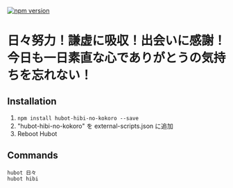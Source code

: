 [![npm version](https://badge.fury.io/js/hubot-hibi-no-kokoro.svg)](http://badge.fury.io/js/hubot-hibi-no-kokoro)

# 日々努力！謙虚に吸収！出会いに感謝！今日も一日素直な心でありがとうの気持ちを忘れない！

## Installation

1. `npm install hubot-hibi-no-kokoro --save`
2. "hubot-hibi-no-kokoro" を external-scripts.json に追加
4. Reboot Hubot

## Commands

```
hubot 日々
hubot hibi
```
